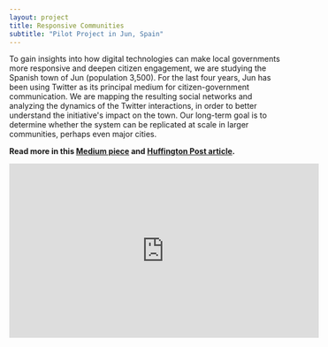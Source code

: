 ```yaml
---
layout: project
title: Responsive Communities
subtitle: "Pilot Project in Jun, Spain"
---
```

To gain insights into how digital technologies can make local governments more responsive and deepen citizen engagement, we are studying the Spanish town of Jun (population 3,500). For the last four years, Jun has been using Twitter as its principal medium for citizen-government communication. We are mapping the resulting social networks and analyzing the dynamics of the Twitter interactions, in order to better understand the initiative's impact on the town. Our long-term goal is to determine whether the system can be replicated at scale in larger communities, perhaps even major cities.

**Read more in this [Medium piece](https://medium.com/@socialmachines/the-incredible-jun-a-town-that-runs-on-social-media-49d3d0d4590) and [Huffington Post article](http://www.huffingtonpost.com/william-powers/jun-twitter-social-media_b_7102780.html).**

<iframe width="560" height="315" src="https://www.youtube.com/embed/36QFcdqu-Yw" frameborder="0" allowfullscreen></iframe>
